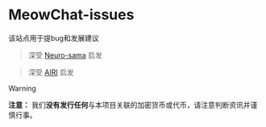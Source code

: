 # MeowChat-issues
该站点用于提bug和发展建议
> 深受 [Neuro-sama](https://www.youtube.com/@Neurosama) 启发

> 深受 [AIRI]([https://www.youtube.com/@Neurosama]) 启发

> [!WARNING]
> **注意：**
> 我们**没有发行任何**与本项目关联的加密货币或代币，请注意判断资讯并谨慎行事。
